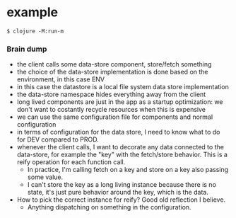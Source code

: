 # example

    $ clojure -M:run-m

### Brain dump

- the client calls some data-store component, store/fetch something
- the choice of the data-store implementation is done based on the environment, in this case ENV
- in this case the datastore is a local file system data store implementation
- the data-store namespace hides everything away from the client
- long lived components are just in the app as a startup optimization: we don't want to costantly recycle resources when this is expensive
- we can use the same configuration file for components and normal configuration
- in terms of configuration for the data store, I need to know what to do for DEV compared to PROD.
- whenever the client calls, I want to decorate any data connected to the data-store, for example the "key" with the fetch/store behavior. This is a reify operation for each function call.
    - In practice, I'm calling fetch on a key and store on a key also passing some value.
    - I can't store the key as a long living instance because there is no state, it's just pure behavior around the key, which is the data.
- How to pick the correct instance for reify? Good old reflection I believe.
    - Anything dispatching on something in the configuration.
